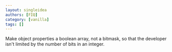 ```yaml
---
layout: singleidea
authors: [FIQ]
category: [vanilla]
tags: []
---
```

Make object properties a boolean array, not a bitmask, so that the developer isn't limited by the number of bits in an integer.
